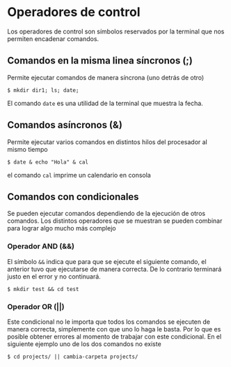 # Operadores de control
Los operadores de control son símbolos reservados por la terminal que nos permiten encadenar comandos.
## Comandos en la misma linea síncronos (;)
Permite ejecutar comandos de manera síncrona (uno detrás de otro)
```
$ mkdir dir1; ls; date;
```
El comando `date` es una utilidad de la terminal que muestra la fecha.

## Comandos asíncronos (&)
Permite ejecutar varios comandos en distintos hilos del procesador al mismo tiempo
```
$ date & echo "Hola" & cal
```
el comando `cal` imprime un calendario en consola

## Comandos con condicionales
Se pueden ejecutar comandos dependiendo de la ejecución de otros comandos. Los distintos operadores que se muestran se pueden combinar para lograr algo mucho más complejo
### Operador AND (&&)
El símbolo `&&` indica que para que se ejecute el siguiente comando, el anterior tuvo que ejecutarse de manera correcta. De lo contrario terminará justo en el error y no continuará.

```
$ mkdir test && cd test
```
### Operador OR (||)
Este condicional no le importa que todos los comandos se ejecuten de manera correcta, simplemente con que uno lo haga le basta. Por lo que es posible obtener errores al momento de trabajar con este condicional. En el siguiente ejemplo uno de los dos comandos no existe

```
$ cd projects/ || cambia-carpeta projects/
```


